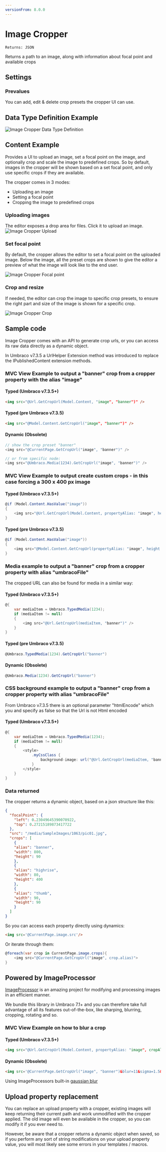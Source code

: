 ```yaml
---
versionFrom: 8.0.0
---
```


# Image Cropper

`Returns: JSON`

Returns a path to an image, along with information about focal point and available crops

## Settings

### Prevalues
You can add, edit & delete crop presets the cropper UI can use.

## Data Type Definition Example

![Image Cropper Data Type Definition](images/Image-Cropper/datatype.png)

## Content Example

Provides a UI to upload an image, set a focal point on the image, and optionally crop and scale the image to predefined crops.
So by default, images in the cropper will be shown based on a set focal point, and only use specific crops if they are available.

The cropper comes in 3 modes:

- Uploading an image
- Setting a focal point
- Cropping the image to predefined crops

### Uploading images
The editor exposes a drop area for files. Click it to upload an image.
![Image Cropper Upload](images/Image-Cropper/upload.png)

### Set focal point
By default, the cropper allows the editor to set a focal point on the uploaded image.
Below the image, all the preset crops are shown to give the editor a preview of what
the image will look like to the end user.

![Image Cropper Focal point](images/Image-Cropper/focalpoint.png)

### Crop and resize
If needed, the editor can crop the image to specific crop presets, to ensure the right part and size of the image
is shown for a specific crop.

![Image Cropper Crop](images/Image-Cropper/crop.png)


## Sample code

Image Cropper comes with an API to generate crop urls, or you can access its raw data directly as a
dynamic object.

In Umbraco v7.3.5 a UrlHelper Extension method was introduced to replace the IPublishedContent extension methods.

### MVC View Example to output a "banner" crop from a cropper property with the alias "image"

#### Typed (Umbraco v7.3.5+)

```html
<img src="@Url.GetCropUrl(Model.Content, "image", "banner")" />
```

#### Typed (pre Umbraco v7.3.5)

```html
<img src="@Model.Content.GetCropUrl("image", "banner")" />
```

#### Dynamic (Obsolete)

```csharp
// show the crop preset "banner"
<img src="@CurrentPage.GetCropUrl("image", "banner")" />

// or from specific node:
<img src="@Umbraco.Media(1234).GetCropUrl("image", "banner")" />
```

### MVC View Example to output create custom crops - in this case forcing a 300 x 400 px image

#### Typed (Umbraco v7.3.5+)

```csharp
@if (Model.Content.HasValue("image"))
{
    <img src="@Url.GetCropUrl(Model.Content, propertyAlias: "image", height: 300, width: 400)" />
}
```

#### Typed (pre Umbraco v7.3.5)

```csharp
@if (Model.Content.HasValue("image"))
{
    <img src="@Model.Content.GetCropUrl(propertyAlias: "image", height: 300, width: 400)" />
}
```

### Media example to output a "banner" crop from a cropper property with alias "umbracoFile"

The cropped URL can also be found for media in a similar way:

#### Typed (Umbraco v7.3.5+)

```csharp
@{
    var mediaItem = Umbraco.TypedMedia(1234);
    if (mediaItem != null)
    {
        <img src="@Url.GetCropUrl(mediaItem, "banner")" />
    }
}
```

#### Typed (pre Umbraco v7.3.5)

```csharp
@Umbraco.TypedMedia(1234).GetCropUrl("banner")
```

#### Dynamic (Obsolete)

```csharp
@Umbraco.Media(1234).GetCropUrl("banner")
```

### CSS background example to output a "banner" crop from a cropper property with alias "umbracoFile"

From Umbraco v7.3.5 there is an optional parameter "htmlEncode" which you and specify as false so that the Url is not Html encoded

#### Typed (Umbraco v7.3.5+)

```csharp
@{
    var mediaItem = Umbraco.TypedMedia(1234);
    if (mediaItem != null)
    {
        <style>
            .myCssClass {
                background-image: url("@Url.GetCropUrl(mediaItem, "banner", false)");
            }
        </style>
    }
}
```

### Data returned

The cropper returns a dynamic object, based on a json structure like this:

```json
{
  "focalPoint": {
    "left": 0.23049645390070922,
    "top": 0.27215189873417722
  },
  "src": "/media/SampleImages/1063/pic01.jpg",
  "crops": [
    {
    "alias": "banner",
    "width": 800,
    "height": 90
    },
    {
    "alias": "highrise",
    "width": 80,
    "height": 400
    },
    {
    "alias": "thumb",
    "width": 90,
    "height": 90
    }
  ]
}
```

So you can access each property directly using dynamics:

```html
<img src='@CurrentPage.image.src'/>
```

Or iterate through them:

```csharp
@foreach(var crop in CurrentPage.image.crops){
    <img src="@CurrentPage.GetCropUrl("image", crop.alias)">
}
```

## Powered by ImageProcessor
[ImageProcessor](https://imageprocessor.org/) is an amazing project for modifying and processing images in an efficient manner.

We bundle this library in Umbraco 7.1+ and you can therefore take full advantage of all its features out-of-the-box, like sharping, blurring, cropping, rotating and so.

### MVC View Example on how to blur a crop

#### Typed (Umbraco v7.3.5+)

```html
<img src="@Url.GetCropUrl(Model.Content, propertyAlias: "image", cropAlias: "banner", useCropDimensions:true, furtherOptions: "&blur=11&sigma=1.5&threshold=10")" />
```

#### Dynamic (Obsolete)

```html
<img src='@CurrentPage.GetCropUrl("image", "banner")&blur=11&sigma=1.5&threshold=10' />
```

Using ImageProcessors built-in [gaussian blur](https://imageprocessor.org/imageprocessor-web/imageprocessingmodule/gaussianblur/)

## Upload property replacement

You can replace an upload property with a cropper, existing images will keep returning their current path and work unmodified with the cropper
applied. The old image will even be available in the cropper, so you can modify it if you ever need to.

However, be aware that a cropper returns a dynamic object when saved, so if you perform any sort of string modifications on your upload property value,
you will most likely see some errors in your templates / macros.
